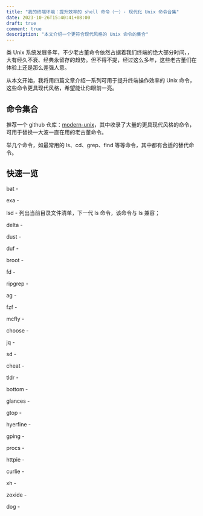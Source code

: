 ```yaml
---
title: "我的终端环境：提升效率的 shell 命令（一）- 现代化 Unix 命令合集"
date: 2023-10-26T15:40:41+08:00
draft: true
comment: true
description: "本文介绍一个更符合现代风格的 Unix 命令的集合"
---
```


类 Unix 系统发展多年，不少老古董命令依然占据着我们终端的绝大部分时间，，大有经久不衰、经典永留存的趋势。但不得不提，经过这么多年，这些老古董们在体验上还是那么差强人意。

从本文开始，我将用四篇文章介绍一系列可用于提升终端操作效率的 Unix 命令，这些命令更具现代风格，希望能让你眼前一亮。

## 命令集合

推荐一个 github 仓库：[modern-unix](https://github.com/ibraheemdev/modern-unix)，其中收录了大量的更具现代风格的命令，可用于替换一大波一直在用的老古董命令。

举几个命令，如最常用的 ls、cd、grep、find 等等命令，其中都有合适的替代命令。

## 快速一览

bat - 

exa - 

lsd - 列出当前目录文件清单，下一代 ls 命令，该命令与 ls 兼容；

delta -

dust - 

duf -

broot - 

fd - 

ripgrep - 

ag - 

fzf - 

mcfly - 

choose - 

jq - 

sd - 

cheat - 

tldr -

bottom - 

glances - 

gtop - 

hyerfine - 

gping - 

procs - 

httpie - 

curlie - 

xh - 

zoxide - 

dog - 


